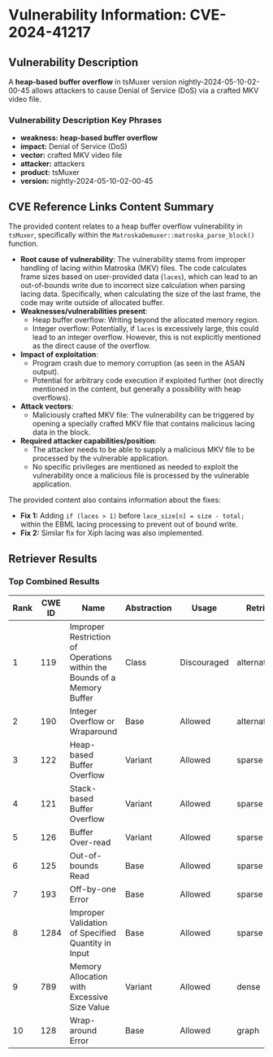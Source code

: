 # Vulnerability Information: CVE-2024-41217

## Vulnerability Description
A **heap-based buffer overflow** in tsMuxer version nightly-2024-05-10-02-00-45 allows attackers to cause Denial of Service (DoS) via a crafted MKV video file.

### Vulnerability Description Key Phrases
- **weakness:** **heap-based buffer overflow**
- **impact:** Denial of Service (DoS)
- **vector:** crafted MKV video file
- **attacker:** attackers
- **product:** tsMuxer
- **version:** nightly-2024-05-10-02-00-45

## CVE Reference Links Content Summary
The provided content relates to a heap buffer overflow vulnerability in `tsMuxer`, specifically within the `MatroskaDemuxer::matroska_parse_block()` function.

- **Root cause of vulnerability**: The vulnerability stems from improper handling of lacing within Matroska (MKV) files. The code calculates frame sizes based on user-provided data (`laces`), which can lead to an out-of-bounds write due to incorrect size calculation when parsing lacing data. Specifically, when calculating the size of the last frame, the code may write outside of allocated buffer.
- **Weaknesses/vulnerabilities present**:
    - Heap buffer overflow: Writing beyond the allocated memory region.
    - Integer overflow: Potentially, if `laces` is excessively large, this could lead to an integer overflow. However, this is not explicitly mentioned as the direct cause of the overflow.
- **Impact of exploitation**:
    - Program crash due to memory corruption (as seen in the ASAN output).
    - Potential for arbitrary code execution if exploited further (not directly mentioned in the content, but generally a possibility with heap overflows).
- **Attack vectors**:
    - Maliciously crafted MKV file: The vulnerability can be triggered by opening a specially crafted MKV file that contains malicious lacing data in the block.
- **Required attacker capabilities/position**:
    - The attacker needs to be able to supply a malicious MKV file to be processed by the vulnerable application.
    - No specific privileges are mentioned as needed to exploit the vulnerability once a malicious file is processed by the vulnerable application.

The provided content also contains information about the fixes:

- **Fix 1:** Adding `if (laces > 1)` before `lace_size[n] = size - total;` within the EBML lacing processing to prevent out of bound write.
- **Fix 2:** Similar fix for Xiph lacing was also implemented.

## Retriever Results

### Top Combined Results

| Rank | CWE ID | Name | Abstraction | Usage  | Retrievers | Individual Scores |
|------|--------|------|-------------|-------|------------|-------------------|
| 1 | 119 | Improper Restriction of Operations within the Bounds of a Memory Buffer | Class | Discouraged | alternate_terms | 0.800 |
| 2 | 190 | Integer Overflow or Wraparound | Base | Allowed | alternate_terms | 0.800 |
| 3 | 122 | Heap-based Buffer Overflow | Variant | Allowed | sparse | 0.223 |
| 4 | 121 | Stack-based Buffer Overflow | Variant | Allowed | sparse | 0.195 |
| 5 | 126 | Buffer Over-read | Variant | Allowed | sparse | 0.192 |
| 6 | 125 | Out-of-bounds Read | Base | Allowed | sparse | 0.190 |
| 7 | 193 | Off-by-one Error | Base | Allowed | sparse | 0.184 |
| 8 | 1284 | Improper Validation of Specified Quantity in Input | Base | Allowed | sparse | 0.179 |
| 9 | 789 | Memory Allocation with Excessive Size Value | Variant | Allowed | dense | 0.563 |
| 10 | 128 | Wrap-around Error | Base | Allowed | graph | 0.003 |

